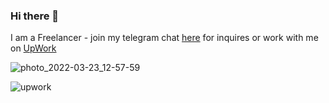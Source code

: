 ### Hi there 👋

I am a Freelancer - join my telegram chat [here](https://t.me/joinchat/JHsURhhVDwVDFGiz_ZZrDg) for inquires or work with me on [UpWork](https://www.upwork.com/freelancers/danieldowse)

![photo_2022-03-23_12-57-59](https://user-images.githubusercontent.com/49351115/178488734-a0fb3e81-3b73-448f-bbd1-bf0223b9d62e.jpg)


![upwork](https://user-images.githubusercontent.com/49351115/178488933-ac9bf527-6ce2-417a-9b9b-7ed9cce32705.png)
